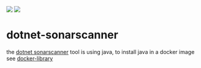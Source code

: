 [![](https://images.microbadger.com/badges/version/jeromechrist/dotnet-sonarscanner.svg)](https://microbadger.com/images/jeromechrist/dotnet-sonarscanner "Get your own version badge on microbadger.com")
[![](https://images.microbadger.com/badges/image/jeromechrist/dotnet-sonarscanner.svg)](https://microbadger.com/images/jeromechrist/dotnet-sonarscanner "Get your own image badge on microbadger.com")

# dotnet-sonarscanner

the [dotnet sonarscanner](https://docs.sonarqube.org/latest/analysis/scan/sonarscanner-for-msbuild/) tool is using java, to install java in a docker image see [docker-library](https://github.com/docker-library/repo-info/tree/master/repos/openjdk/remote)

